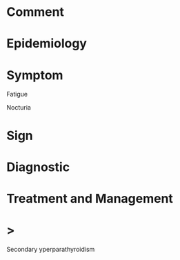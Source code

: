 # Comment

# Epidemiology

# Symptom

Fatigue

Nocturia

# Sign

# Diagnostic

# Treatment and Management

# >

Secondary yperparathyroidism
